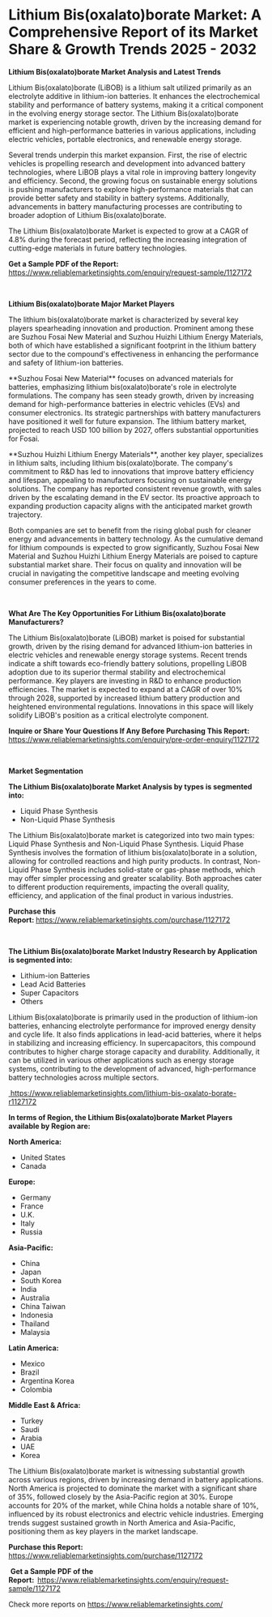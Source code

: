 <p><h1>Lithium Bis(oxalato)borate Market: A Comprehensive Report of its Market Share & Growth Trends 2025 - 2032</h1></p><p><strong>Lithium Bis(oxalato)borate Market Analysis and Latest Trends</strong></p>
<p><p>Lithium Bis(oxalato)borate (LiBOB) is a lithium salt utilized primarily as an electrolyte additive in lithium-ion batteries. It enhances the electrochemical stability and performance of battery systems, making it a critical component in the evolving energy storage sector. The Lithium Bis(oxalato)borate market is experiencing notable growth, driven by the increasing demand for efficient and high-performance batteries in various applications, including electric vehicles, portable electronics, and renewable energy storage.</p><p>Several trends underpin this market expansion. First, the rise of electric vehicles is propelling research and development into advanced battery technologies, where LiBOB plays a vital role in improving battery longevity and efficiency. Second, the growing focus on sustainable energy solutions is pushing manufacturers to explore high-performance materials that can provide better safety and stability in battery systems. Additionally, advancements in battery manufacturing processes are contributing to broader adoption of Lithium Bis(oxalato)borate. </p><p>The Lithium Bis(oxalato)borate Market is expected to grow at a CAGR of 4.8% during the forecast period, reflecting the increasing integration of cutting-edge materials in future battery technologies.</p></p>
<p><strong>Get a Sample PDF of the Report:&nbsp;</strong> <a href="https://www.reliablemarketinsights.com/enquiry/request-sample/1127172?utm_campaign=1894&utm_medium=2&utm_source=Github&utm_content=ia&utm_term=05022025&utm_id=lithium-bisoxalatoborate">https://www.reliablemarketinsights.com/enquiry/request-sample/1127172</a></p>
<p>&nbsp;</p>
<p><strong>Lithium Bis(oxalato)borate Major Market Players</strong></p>
<p><p>The lithium bis(oxalato)borate market is characterized by several key players spearheading innovation and production. Prominent among these are Suzhou Fosai New Material and Suzhou Huizhi Lithium Energy Materials, both of which have established a significant footprint in the lithium battery sector due to the compound's effectiveness in enhancing the performance and safety of lithium-ion batteries.</p><p>**Suzhou Fosai New Material** focuses on advanced materials for batteries, emphasizing lithium bis(oxalato)borate's role in electrolyte formulations. The company has seen steady growth, driven by increasing demand for high-performance batteries in electric vehicles (EVs) and consumer electronics. Its strategic partnerships with battery manufacturers have positioned it well for future expansion. The lithium battery market, projected to reach USD 100 billion by 2027, offers substantial opportunities for Fosai.</p><p>**Suzhou Huizhi Lithium Energy Materials**, another key player, specializes in lithium salts, including lithium bis(oxalato)borate. The company's commitment to R&D has led to innovations that improve battery efficiency and lifespan, appealing to manufacturers focusing on sustainable energy solutions. The company has reported consistent revenue growth, with sales driven by the escalating demand in the EV sector. Its proactive approach to expanding production capacity aligns with the anticipated market growth trajectory.</p><p>Both companies are set to benefit from the rising global push for cleaner energy and advancements in battery technology. As the cumulative demand for lithium compounds is expected to grow significantly, Suzhou Fosai New Material and Suzhou Huizhi Lithium Energy Materials are poised to capture substantial market share. Their focus on quality and innovation will be crucial in navigating the competitive landscape and meeting evolving consumer preferences in the years to come.</p></p>
<p>&nbsp;</p>
<p><strong>What Are The Key Opportunities For Lithium Bis(oxalato)borate Manufacturers?</strong></p>
<p><p>The Lithium Bis(oxalato)borate (LiBOB) market is poised for substantial growth, driven by the rising demand for advanced lithium-ion batteries in electric vehicles and renewable energy storage systems. Recent trends indicate a shift towards eco-friendly battery solutions, propelling LiBOB adoption due to its superior thermal stability and electrochemical performance. Key players are investing in R&D to enhance production efficiencies. The market is expected to expand at a CAGR of over 10% through 2028, supported by increased lithium battery production and heightened environmental regulations. Innovations in this space will likely solidify LiBOB's position as a critical electrolyte component.</p></p>
<p><strong>Inquire or Share Your Questions If Any Before Purchasing This Report:</strong> <a href="https://www.reliablemarketinsights.com/enquiry/pre-order-enquiry/1127172?utm_campaign=1894&utm_medium=2&utm_source=Github&utm_content=ia&utm_term=05022025&utm_id=lithium-bisoxalatoborate">https://www.reliablemarketinsights.com/enquiry/pre-order-enquiry/1127172</a></p>
<p>&nbsp;</p>
<p><strong>Market Segmentation</strong></p>
<p><strong>The Lithium Bis(oxalato)borate Market Analysis by types is segmented into:</strong></p>
<p><ul><li>Liquid Phase Synthesis</li><li>Non-Liquid Phase Synthesis</li></ul></p>
<p><p>The Lithium Bis(oxalato)borate market is categorized into two main types: Liquid Phase Synthesis and Non-Liquid Phase Synthesis. Liquid Phase Synthesis involves the formation of lithium bis(oxalato)borate in a solution, allowing for controlled reactions and high purity products. In contrast, Non-Liquid Phase Synthesis includes solid-state or gas-phase methods, which may offer simpler processing and greater scalability. Both approaches cater to different production requirements, impacting the overall quality, efficiency, and application of the final product in various industries.</p></p>
<p><strong>Purchase this Report:&nbsp;</strong><a href="https://www.reliablemarketinsights.com/purchase/1127172?utm_campaign=1894&utm_medium=2&utm_source=Github&utm_content=ia&utm_term=05022025&utm_id=lithium-bisoxalatoborate">https://www.reliablemarketinsights.com/purchase/1127172</a></p>
<p>&nbsp;</p>
<p><strong>The Lithium Bis(oxalato)borate Market Industry Research by Application is segmented into:</strong></p>
<p><ul><li>Lithium-ion Batteries</li><li>Lead Acid Batteries</li><li>Super Capacitors</li><li>Others</li></ul></p>
<p><p>Lithium Bis(oxalato)borate is primarily used in the production of lithium-ion batteries, enhancing electrolyte performance for improved energy density and cycle life. It also finds applications in lead-acid batteries, where it helps in stabilizing and increasing efficiency. In supercapacitors, this compound contributes to higher charge storage capacity and durability. Additionally, it can be utilized in various other applications such as energy storage systems, contributing to the development of advanced, high-performance battery technologies across multiple sectors.</p></p>
<p><a href="https://www.reliablemarketinsights.com/lithium-bis-oxalato-borate-r1127172?utm_campaign=1894&utm_medium=2&utm_source=Github&utm_content=ia&utm_term=05022025&utm_id=lithium-bisoxalatoborate">&nbsp;https://www.reliablemarketinsights.com/lithium-bis-oxalato-borate-r1127172</a></p>
<p><strong>In terms of Region, the Lithium Bis(oxalato)borate Market Players available by Region are:</strong></p>
<p>
    <p> <strong> North America: </strong>
        <ul>
            <li>United States</li>
            <li>Canada</li>
        </ul>
        </p> 
    <p> <strong> Europe: </strong>
        <ul>
            <li>Germany</li>
            <li>France</li>
            <li>U.K.</li>
            <li>Italy</li>
            <li>Russia</li>
        </ul>
        </p> 
    <p> <strong> Asia-Pacific: </strong>
        <ul>
            <li>China</li>
            <li>Japan</li>
            <li>South Korea</li>
            <li>India</li>
            <li>Australia</li>
            <li>China Taiwan</li>
            <li>Indonesia</li>
            <li>Thailand</li>
            <li>Malaysia</li>
        </ul>
        </p> 
    <p> <strong> Latin America: </strong>
        <ul>
            <li>Mexico</li>
            <li>Brazil</li>
            <li>Argentina Korea</li>
            <li>Colombia</li>
        </ul>
        </p> 
    <p> <strong> Middle East & Africa: </strong>
        <ul>
            <li>Turkey</li>
            <li>Saudi</li>
            <li>Arabia</li>
            <li>UAE</li>
            <li>Korea</li>
        </ul>
    </p>
    </p>
<p><p>The Lithium Bis(oxalato)borate market is witnessing substantial growth across various regions, driven by increasing demand in battery applications. North America is projected to dominate the market with a significant share of 35%, followed closely by the Asia-Pacific region at 30%. Europe accounts for 20% of the market, while China holds a notable share of 10%, influenced by its robust electronics and electric vehicle industries. Emerging trends suggest sustained growth in North America and Asia-Pacific, positioning them as key players in the market landscape.</p></p>
<p><strong>Purchase this Report: </strong><a href="https://www.reliablemarketinsights.com/purchase/1127172?utm_campaign=1894&utm_medium=2&utm_source=Github&utm_content=ia&utm_term=05022025&utm_id=lithium-bisoxalatoborate">https://www.reliablemarketinsights.com/purchase/1127172</a></p>
<p>&nbsp;<strong>Get a Sample PDF of the Report:&nbsp;&nbsp;</strong><a href="https://www.reliablemarketinsights.com/enquiry/request-sample/1127172?utm_campaign=1894&utm_medium=2&utm_source=Github&utm_content=ia&utm_term=05022025&utm_id=lithium-bisoxalatoborate">https://www.reliablemarketinsights.com/enquiry/request-sample/1127172</a></p>
<p><strong></strong></p>
<p>Check more reports on <a href="https://www.reliablemarketinsights.com/?utm_campaign=1894&utm_medium=2&utm_source=Github&utm_content=ia&utm_term=05022025&utm_id=lithium-bisoxalatoborate">https://www.reliablemarketinsights.com/</a></p>